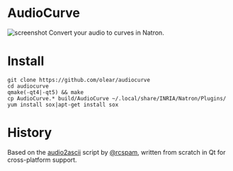 # AudioCurve
![screenshot](https://cloud.githubusercontent.com/assets/7461595/8578640/1ba82028-25b0-11e5-93ad-dd8abd672e9e.png)
Convert your audio to curves in Natron.

# Install

```
git clone https://github.com/olear/audiocurve
cd audiocurve
qmake(-qt4|-qt5) && make
cp AudioCurve.* build/AudioCurve ~/.local/share/INRIA/Natron/Plugins/
yum install sox|apt-get install sox
```

# History

Based on the [audio2ascii](https://github.com/rcspam/audio2ascii) script by [@rcspam](https://github.com/rcspam), written from scratch in Qt for cross-platform support.
